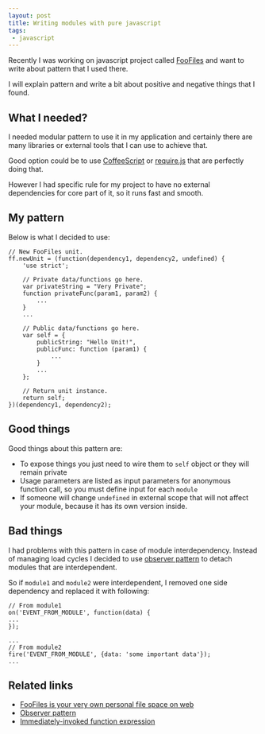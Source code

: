 ```yaml
---
layout: post
title: Writing modules with pure javascript
tags:
 - javascript
---
```

Recently I was working on javascript project called [FooFiles](https://github.com/FooFiles/foofiles) and want to write about pattern
that I used there.

I will explain pattern and write a bit about positive and negative things that I found.
<!--more-->

## What I needed?

I needed modular pattern to use it in my application and certainly there are many libraries or
external tools that I can use to achieve that.

Good option could be to use [CoffeeScript](http://coffeescript.org/) or [require.js](http://requirejs.org/) that are
perfectly doing that.

However I had specific rule for my project to have no external dependencies for core part of it, so it runs fast and
smooth.

## My pattern

Below is what I decided to use:

<pre><code class="language-javascript">// New FooFiles unit.
ff.newUnit = (function(dependency1, dependency2, undefined) {
    'use strict';

    // Private data/functions go here.
    var privateString = "Very Private";
    function privateFunc(param1, param2) {
        ...
    }
    ...

    // Public data/functions go here.
    var self = {
        publicString: "Hello Unit!",
        publicFunc: function (param1) {
            ...
        }
        ...
    };

    // Return unit instance.
    return self;
})(dependency1, dependency2);
</code></pre>

## Good things

Good things about this pattern are:

- To expose things you just need to wire them to `self` object or they will remain private
- Usage parameters are listed as input parameters for anonymous function call, so you must define input for each `module`
- If someone will change `undefined` in external scope that will not affect your module, because it has its own version inside.

## Bad things

I had problems with this pattern in case of module interdependency.
Instead of managing load cycles I decided to use [observer pattern](https://en.wikipedia.org/wiki/Observer_pattern) to
detach modules that are interdependent.

So if `module1` and `module2` were interdependent, I removed one side dependency and replaced it with following:

<pre><code class="language-javascript">// From module1
on('EVENT_FROM_MODULE', function(data) {
...
});

...
// From module2
fire('EVENT_FROM_MODULE', {data: 'some important data'});
...
</code></pre>

## Related links

- [FooFiles is your very own personal file space on web](https://github.com/FooFiles/foofiles)
- [Observer pattern](https://en.wikipedia.org/wiki/Observer_pattern)
- [Immediately-invoked function expression](https://en.wikipedia.org/wiki/Immediately-invoked_function_expression)

